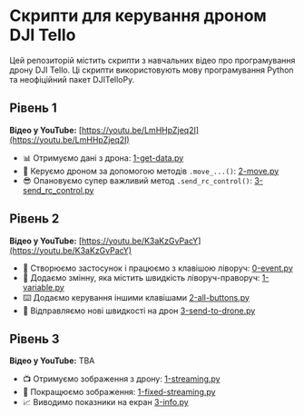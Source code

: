 # Скрипти для керування дроном DJI Tello

Цей репозиторій містить скрипти з навчальних відео про програмування дрону DJI Tello. Ці скрипти використовують мову програмування Python та неофіційний пакет DJITelloPy.

## Рівень 1

**Відео у YouTube:** [https://youtu.be/LmHHpZjeq2I](https://youtu.be/LmHHpZjeq2I)

- 📊 Отримуємо дані з дрона: [1-get-data.py](https://github.com/trye-io/dronie/blob/main/level-1/1-get-data.py)
- 🚁 Керуємо дроном за допомогою методів `.move_...()`: [2-move.py](https://github.com/trye-io/dronie/blob/main/level-1/2-move.py)
- 😎 Опановуємо супер важливий метод `.send_rc_control()`: [3-send_rc_control.py](https://github.com/trye-io/dronie/blob/main/level-1/3-send_rc_control.py)

## Рівень 2

**Відео у YouTube:** [https://youtu.be/K3aKzGvPacY](https://youtu.be/K3aKzGvPacY)

- 📱 Створюємо застосунок і працюємо з клавішою ліворуч: [0-event.py](https://github.com/trye-io/dronie/blob/main/level-2/0-event.py)
- 💨 Додаємо змінну, яка містить швидкість ліворуч-праворуч: [1-variable.py](https://github.com/trye-io/dronie/blob/main/level-2/1-variable.py)
- ⌨️ Додаємо керування іншими клавішами [2-all-buttons.py](https://github.com/trye-io/dronie/blob/main/level-2/2-all-buttons.py)
- 🚁 Відправляємо нові швидкості на дрон [3-send-to-drone.py](https://github.com/trye-io/dronie/blob/main/level-2/3-send-to-drone.py)


## Рівень 3

**Відео у YouTube:** TBA

- 📺 Отримуємо зображення з дрону: [1-streaming.py](https://github.com/trye-io/dronie/blob/main/level-3/1-streaming.py)
- 💪 Покращюємо зображення: [1-fixed-streaming.py](https://github.com/trye-io/dronie/blob/main/level-3/2-fixed-streaming.py)
- 📈 Виводимо показники на екран [3-info.py](https://github.com/trye-io/dronie/blob/main/level-3/3-info.py)